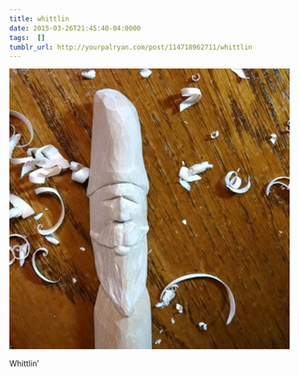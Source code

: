 ```yaml
---
title: whittlin
date: 2015-03-26T21:45:40-04:0000
tags:  []
tumblr_url: http://yourpalryan.com/post/114718962711/whittlin
---
```

![](/assets/images/tumblr/tumblr_nlukw5fL5h1qz77obo1_640.jpg)

Whittlin&rsquo;

